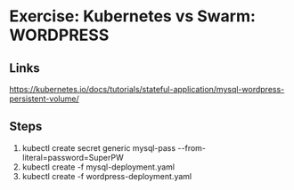 # Exercise: Kubernetes vs Swarm: WORDPRESS


## Links

https://kubernetes.io/docs/tutorials/stateful-application/mysql-wordpress-persistent-volume/

## Steps

1. kubectl create secret generic mysql-pass --from-literal=password=SuperPW
2. kubectl create -f mysql-deployment.yaml
3. kubectl create -f wordpress-deployment.yaml

